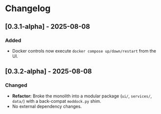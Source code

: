 # Changelog

## [0.3.1-alpha] - 2025-08-08
### Added
- Docker controls now execute `docker compose up/down/restart` from the UI.

## [0.3.2-alpha] - 2025-08-08
### Changed
- **Refactor:** Broke the monolith into a modular package (`ui/`, `services/`, `data/`) with a back-compat `moddock.py` shim.
- No external dependency changes.
